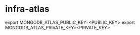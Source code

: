 # infra-atlas

export MONGODB_ATLAS_PUBLIC_KEY=<PUBLIC_KEY>
export MONGODB_ATLAS_PRIVATE_KEY=<PRIVATE_KEY>